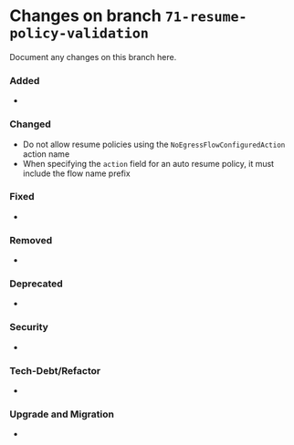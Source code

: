 # Changes on branch `71-resume-policy-validation`
Document any changes on this branch here.
### Added
- 

### Changed
- Do not allow resume policies using the `NoEgressFlowConfiguredAction` action name
- When specifying the `action` field for an auto resume policy, it must include the flow name prefix

### Fixed
- 

### Removed
- 

### Deprecated
- 

### Security
- 

### Tech-Debt/Refactor
- 

### Upgrade and Migration
- 
